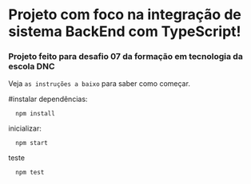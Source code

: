 
# Projeto com foco na integração de sistema BackEnd com TypeScript! 


### Projeto feito para desafio 07 da formação em tecnologia da escola DNC

Veja `as instruções a baixo` para saber como começar.

#instalar dependências:
```http
  npm install
```
inicializar:
```http
  npm start
```
teste
```http
  npm test
```

